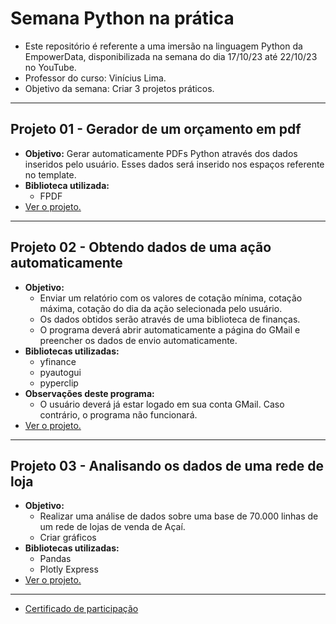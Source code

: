 # Semana Python na prática

- Este repositório é referente a uma imersão na linguagem Python da EmpowerData, disponibilizada na semana do dia 17/10/23 até 22/10/23 no YouTube.
- Professor do curso: Vinícius Lima.
- Objetivo da semana: Criar 3 projetos práticos.

---

## Projeto 01 - Gerador de um orçamento em pdf

- **Objetivo:** Gerar automaticamente PDFs Python através dos dados inseridos pelo usuário. Esses dados será inserido nos espaços referente no template.
- **Biblioteca utilizada:** 
  - FPDF
- [Ver o projeto.](Projeto1/OrcamentoPDF.ipynb)

---

## Projeto 02 - Obtendo dados de uma ação automaticamente

- **Objetivo:** 
  - Enviar um relatório com os valores de cotação mínima, cotação máxima, cotação do dia da ação selecionada pelo usuário. 
  - Os dados obtidos serão através de uma biblioteca de finanças.
  - O programa deverá abrir automaticamente a página do GMail e preencher os dados de envio automaticamente.
- **Bibliotecas utilizadas:**
  - yfinance
  - pyautogui
  - pyperclip
- **Observações deste programa:**
  - O usuário deverá já estar logado em sua conta GMail. Caso contrário, o programa não funcionará.
- [Ver o projeto.](Projeto2/Buscando_dados_automaticamente.ipynb)

---

## Projeto 03 - Analisando os dados de uma rede de loja

- **Objetivo:** 
  - Realizar uma análise de dados sobre uma base de 70.000 linhas de um rede de lojas de venda de Açaí.
  - Criar gráficos
- **Bibliotecas utilizadas:**
  - Pandas
  - Plotly Express
- [Ver o projeto.](Projeto3/Analise_de_dados.ipynb)

---

- [Certificado de participação](Certificado_Participação/certificado.pdf)